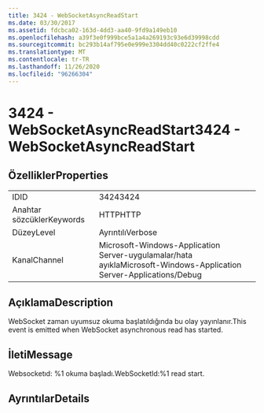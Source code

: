 ```yaml
---
title: 3424 - WebSocketAsyncReadStart
ms.date: 03/30/2017
ms.assetid: fdcbca02-163d-4dd3-aa40-9fd9a149eb10
ms.openlocfilehash: a39f3e0f999bce5a1a4a269193c93e6d39998cdd
ms.sourcegitcommit: bc293b14af795e0e999e3304dd40c0222cf2ffe4
ms.translationtype: MT
ms.contentlocale: tr-TR
ms.lasthandoff: 11/26/2020
ms.locfileid: "96266304"
---
```

# <a name="3424---websocketasyncreadstart"></a><span data-ttu-id="b4de7-102">3424 - WebSocketAsyncReadStart</span><span class="sxs-lookup"><span data-stu-id="b4de7-102">3424 - WebSocketAsyncReadStart</span></span>

## <a name="properties"></a><span data-ttu-id="b4de7-103">Özellikler</span><span class="sxs-lookup"><span data-stu-id="b4de7-103">Properties</span></span>  
  
|||  
|-|-|  
|<span data-ttu-id="b4de7-104">ID</span><span class="sxs-lookup"><span data-stu-id="b4de7-104">ID</span></span>|<span data-ttu-id="b4de7-105">3424</span><span class="sxs-lookup"><span data-stu-id="b4de7-105">3424</span></span>|  
|<span data-ttu-id="b4de7-106">Anahtar sözcükler</span><span class="sxs-lookup"><span data-stu-id="b4de7-106">Keywords</span></span>|<span data-ttu-id="b4de7-107">HTTP</span><span class="sxs-lookup"><span data-stu-id="b4de7-107">HTTP</span></span>|  
|<span data-ttu-id="b4de7-108">Düzey</span><span class="sxs-lookup"><span data-stu-id="b4de7-108">Level</span></span>|<span data-ttu-id="b4de7-109">Ayrıntılı</span><span class="sxs-lookup"><span data-stu-id="b4de7-109">Verbose</span></span>|  
|<span data-ttu-id="b4de7-110">Kanal</span><span class="sxs-lookup"><span data-stu-id="b4de7-110">Channel</span></span>|<span data-ttu-id="b4de7-111">Microsoft-Windows-Application Server-uygulamalar/hata ayıkla</span><span class="sxs-lookup"><span data-stu-id="b4de7-111">Microsoft-Windows-Application Server-Applications/Debug</span></span>|  
  
## <a name="description"></a><span data-ttu-id="b4de7-112">Açıklama</span><span class="sxs-lookup"><span data-stu-id="b4de7-112">Description</span></span>  

 <span data-ttu-id="b4de7-113">WebSocket zaman uyumsuz okuma başlatıldığında bu olay yayınlanır.</span><span class="sxs-lookup"><span data-stu-id="b4de7-113">This event is emitted when WebSocket asynchronous read has started.</span></span>  
  
## <a name="message"></a><span data-ttu-id="b4de7-114">İleti</span><span class="sxs-lookup"><span data-stu-id="b4de7-114">Message</span></span>  

 <span data-ttu-id="b4de7-115">Websocketıd: %1 okuma başladı.</span><span class="sxs-lookup"><span data-stu-id="b4de7-115">WebSocketId:%1 read start.</span></span>  
  
## <a name="details"></a><span data-ttu-id="b4de7-116">Ayrıntılar</span><span class="sxs-lookup"><span data-stu-id="b4de7-116">Details</span></span>
